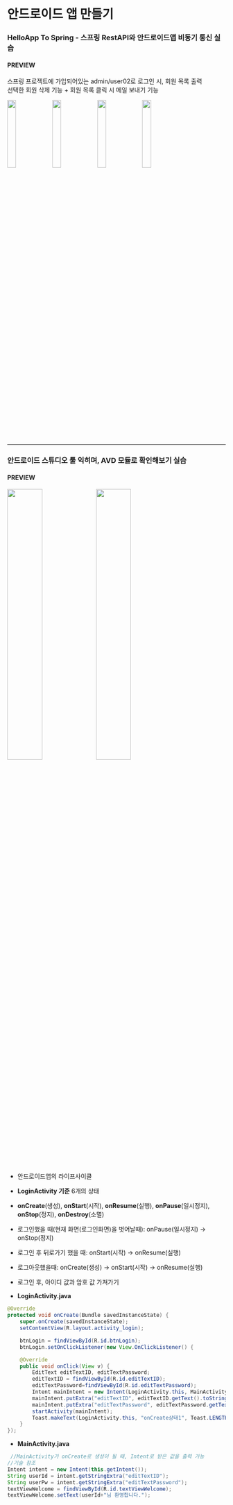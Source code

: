 # 안드로이드 앱 만들기
### HelloApp To Spring - 스프링 RestAPI와 안드로이드앱 비동기 통신 실습
#### PREVIEW
<p>
스프링 프로젝트에 가입되어있는 admin/user02로 로그인 시, 회원 목록 출력 <br>
선택한 회원 삭제 기능 + 회원 목록 클릭 시 메일 보내기 기능
</p>
<div>
<img align="left" width="20%;" src="https://user-images.githubusercontent.com/63999784/114891445-dbf38100-9e46-11eb-8ded-1f3c2067f351.png">
<img align="left" width="20%;" src="https://user-images.githubusercontent.com/63999784/114891522-ed3c8d80-9e46-11eb-8b8f-cd4473406a73.png">
<img align="left" width="20%;" src="https://user-images.githubusercontent.com/63999784/114891595-fa597c80-9e46-11eb-9233-3c5518b3d4f2.png">
<img width="20%;" src="https://user-images.githubusercontent.com/63999784/114891999-56bc9c00-9e47-11eb-9378-a22ba3134570.png">
</div>
<hr>

### 안드로이드 스튜디오 툴 익히며, AVD 모듈로 확인해보기 실습
#### PREVIEW
<img align="left" width="40%;" src="https://user-images.githubusercontent.com/63999784/110773931-9d473580-82a0-11eb-9778-2fb732bbba15.PNG"> 
<img width="40%;" src="https://user-images.githubusercontent.com/63999784/110773967-a3d5ad00-82a0-11eb-9ed1-9a4b5e7cfdb8.PNG">

- 안드로이드앱의 라이프사이클
- <b>LoginActivity 기준</b> 6개의 상태
- <b>onCreate</b>(생성), <b>onStart</b>(시작), <b>onResume</b>(실행), <b>onPause</b>(일시정지), <b>onStop</b>(정지), <b>onDestroy</b>(소멸)
- 로그인했을 때(현재 화면(로그인화면)을 벗어날때): onPause(일시정지) -> onStop(정지)
- 로그인 후 뒤로가기 했을 때: onStart(시작) -> onResume(실행)
- 로그아웃했을때: onCreate(생성) -> onStart(시작) -> onResume(실행)

- 로그인 후, 아이디 값과 암호 값 가져가기
- <b>LoginActivity.java</b>

```java
@Override
protected void onCreate(Bundle savedInstanceState) {
    super.onCreate(savedInstanceState);
    setContentView(R.layout.activity_login);

    btnLogin = findViewById(R.id.btnLogin);
    btnLogin.setOnClickListener(new View.OnClickListener() {

    @Override
    public void onClick(View v) {
        EditText editTextID, editTextPassword;
        editTextID = findViewById(R.id.editTextID);
        editTextPassword=findViewById(R.id.editTextPassword);
        Intent mainIntent = new Intent(LoginActivity.this, MainActivity.class);
        mainIntent.putExtra("editTextID", editTextID.getText().toString()); //아이디
        mainIntent.putExtra("editTextPassword", editTextPassword.getText().toString()); //암호
        startActivity(mainIntent);
        Toast.makeText(LoginActivity.this, "onCreate상태1", Toast.LENGTH_LONG).show();
    }
});
```
- <b>MainActivity.java</b>

```java
 //MainActivity가 onCreate로 생성이 될 때, Intent로 받은 값을 출력 가능
//기술 참조
Intent intent = new Intent(this.getIntent());
String userId = intent.getStringExtra("editTextID");
String userPw = intent.getStringExtra("editTextPassword");
textViewWelcome = findViewById(R.id.textViewWelcome);
textViewWelcome.setText(userId+"님 환영합니다.");
```
